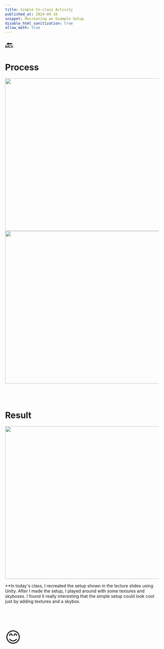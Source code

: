 ```yaml
---
title: Simple In-class Activity
published_at: 2024-09-16
snippet: Recreating an Example Setup 
disable_html_sanitization: true
allow_math: true
---
```



<a href="https://julienoh000-dms1-blog-83.deno.dev/" style="text-decoration: none; color: black;"><span style="font-size: 30px;">🔙</span></a>


# Process

<img src="sap.png" width="800" height="500">
<img src="sap2.png" width="800" height="500">


<br><br>

# Result

<img src="sar.png" width="800" height="500">

<br>

**In today's class, I recreated the setup shown in the lecture slides using Unity. After I made the setup, I played around with some textures and skyboxes. I found it really interesting that the simple setup could look cool just by adding textures and a skybox.

<br>
<br>
<br>


<span style="font-size: 50px;">😊</span>